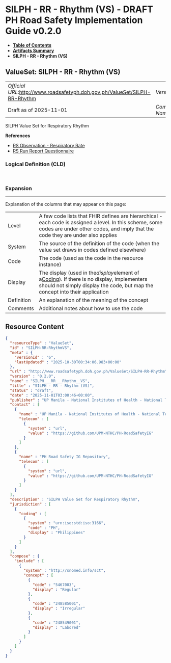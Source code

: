 # SILPH - RR - Rhythm (VS) - DRAFT PH Road Safety Implementation Guide v0.2.0

* [**Table of Contents**](toc.md)
* [**Artifacts Summary**](artifacts.md)
* **SILPH - RR - Rhythm (VS)**

## ValueSet: SILPH - RR - Rhythm (VS) 

| | |
| :--- | :--- |
| *Official URL*:http://www.roadsafetyph.doh.gov.ph/ValueSet/SILPH-RR-Rhythm | *Version*:0.2.0 |
| Draft as of 2025-11-01 | *Computable Name*:SILPH___RR___Rhythm__VS |

 
SILPH Value Set for Respiratory Rhythm 

 **References** 

* [RS Observation - Respiratory Rate](StructureDefinition-rs-observation-respiratory-rate.md)
* [RS Run Report Questionnaire](Questionnaire-RSRunReportQuestionnaire.md)

### Logical Definition (CLD)

 

### Expansion

-------

 Explanation of the columns that may appear on this page: 

| | |
| :--- | :--- |
| Level | A few code lists that FHIR defines are hierarchical - each code is assigned a level. In this scheme, some codes are under other codes, and imply that the code they are under also applies |
| System | The source of the definition of the code (when the value set draws in codes defined elsewhere) |
| Code | The code (used as the code in the resource instance) |
| Display | The display (used in the*display*element of a[Coding](http://hl7.org/fhir/R4/datatypes.html#Coding)). If there is no display, implementers should not simply display the code, but map the concept into their application |
| Definition | An explanation of the meaning of the concept |
| Comments | Additional notes about how to use the code |



## Resource Content

```json
{
  "resourceType" : "ValueSet",
  "id" : "SILPH-RR-RhythmVS",
  "meta" : {
    "versionId" : "6",
    "lastUpdated" : "2025-10-30T00:34:06.983+00:00"
  },
  "url" : "http://www.roadsafetyph.doh.gov.ph/ValueSet/SILPH-RR-Rhythm",
  "version" : "0.2.0",
  "name" : "SILPH___RR___Rhythm__VS",
  "title" : "SILPH - RR - Rhythm (VS)",
  "status" : "draft",
  "date" : "2025-11-01T03:00:46+00:00",
  "publisher" : "UP Manila - National Institutes of Health - National Telehealth Center",
  "contact" : [
    {
      "name" : "UP Manila - National Institutes of Health - National Telehealth Center",
      "telecom" : [
        {
          "system" : "url",
          "value" : "https://github.com/UPM-NTHC/PH-RoadSafetyIG"
        }
      ]
    },
    {
      "name" : "PH Road Safety IG Repository",
      "telecom" : [
        {
          "system" : "url",
          "value" : "https://github.com/UPM-NTHC/PH-RoadSafetyIG"
        }
      ]
    }
  ],
  "description" : "SILPH Value Set for Respiratory Rhythm",
  "jurisdiction" : [
    {
      "coding" : [
        {
          "system" : "urn:iso:std:iso:3166",
          "code" : "PH",
          "display" : "Philippines"
        }
      ]
    }
  ],
  "compose" : {
    "include" : [
      {
        "system" : "http://snomed.info/sct",
        "concept" : [
          {
            "code" : "5467003",
            "display" : "Regular"
          },
          {
            "code" : "248585001",
            "display" : "Irregular"
          },
          {
            "code" : "248549001",
            "display" : "Labored"
          }
        ]
      }
    ]
  }
}

```
